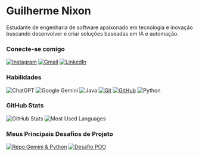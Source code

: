 # Guilherme Nixon

Estudante de engenharia de software apaixonado em tecnologia e inovação buscando desenvolver e criar soluções baseadas em IA e automação.

### Conecte-se comigo

[![Instagram](https://img.shields.io/badge/-Instagram-%23E4405F?style=for-the-badge&logo=instagram&logoColor=white)](https://www.instagram.com/guinixon_/)
[![Gmail](https://img.shields.io/badge/Gmail-333333?style=for-the-badge&logo=gmail&logoColor=red)](mailto:ggomesns@gmail.com)
[![LinkedIn](https://img.shields.io/badge/LinkedIn-0077B5?style=for-the-badge&logo=linkedin&logoColor=white)](https://www.linkedin.com/in/guilherme-nixon/)

### Habilidades

![ChatGPT](https://img.shields.io/badge/chatGPT-000?style=for-the-badge&logo=openai&logoColor=30A3DC)
![Google Gemini](https://img.shields.io/badge/google%20gemini-000?style=for-the-badge&logo=google%20gemini&logoColor=30A3DC)
![Java](https://img.shields.io/badge/java-000?style=for-the-badge&logo=openjdk&logoColor=30A3DC)
[![Git](https://img.shields.io/badge/Git-000?style=for-the-badge&logo=git&logoColor=30A3DC)](https://git-scm.com/doc)
[![GitHub](https://img.shields.io/badge/GitHub-000?style=for-the-badge&logo=github&logoColor=30A3DC)](https://docs.github.com/)
![Python](https://img.shields.io/badge/python-000?style=for-the-badge&logo=python&logoColor=30A3DC)

### GitHub Stats

![GitHub Stats](https://github-readme-stats.vercel.app/api?username=guinixon&theme=transparent&bg_color=000&border_color=30A3DC&show_icons=true&icon_color=30A3DC&title_color=E94D5F&text_color=FFF)
![Most Used Languages](https://github-readme-stats.vercel.app/api/top-langs/?username=guinixon&=transparent&bg_color=000&border_color=30A3DC&show_icons=true&icon_color=30A3DC&title_color=E94D5F&text_color=FFF)

### Meus Principais Desafios de Projeto

[![Repo Gemini & Python](https://github-readme-stats.vercel.app/api/pin/?username=guinixon&repo=gemini-e-python-ferramenta-api&bg_color=000&border_color=30A3DC&show_icons=true&icon_color=30A3DC&title_color=E94D5F&text_color=FFF)](https://github.com/guinixon/gemini-e-python-ferramenta-api.git)
[![Desafio POO](https://github-readme-stats.vercel.app/api/pin/?username=guinixon&repo=desafio-poo-dio&bg_color=000&border_color=30A3DC&show_icons=true&icon_color=30A3DC&title_color=E94D5F&text_color=FFF)](https://github.com/guinixon/desafio-poo-dio.git)
